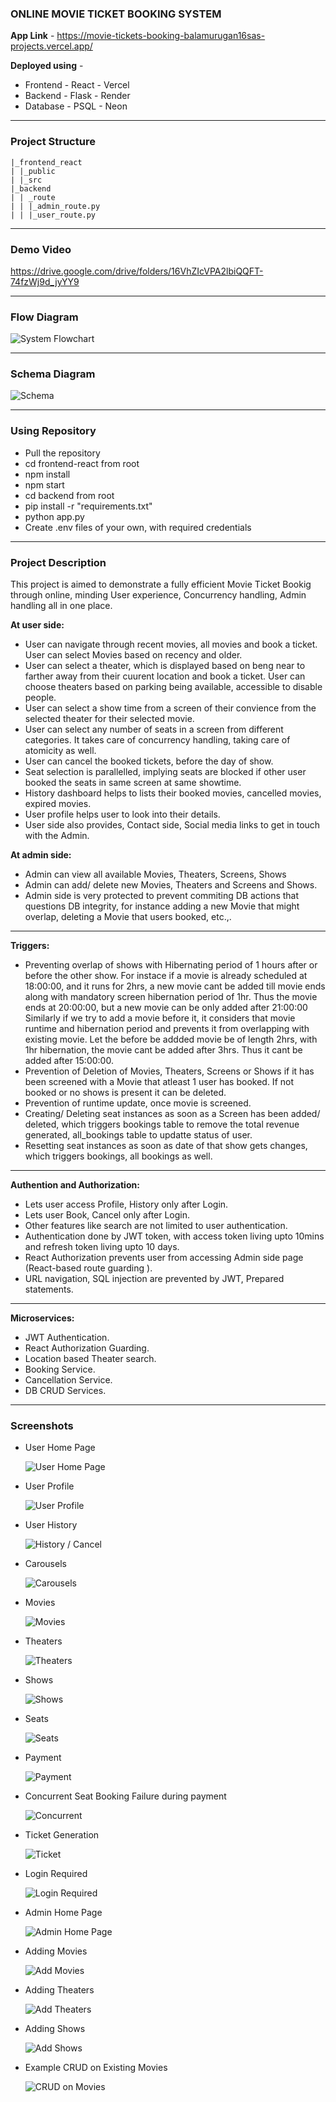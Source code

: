 ### ONLINE MOVIE TICKET BOOKING SYSTEM

**App Link** - https://movie-tickets-booking-balamurugan16sas-projects.vercel.app/

**Deployed using** - 
  - Frontend - React - Vercel
  - Backend  - Flask - Render
  - Database - PSQL  - Neon 

---

### Project Structure

```
|_frontend_react
| |_public
| |_src
|_backend
| | _route
| | |_admin_route.py
| | |_user_route.py
```

---

### Demo Video

https://drive.google.com/drive/folders/16VhZIcVPA2lbiQQFT-74fzWj9d_jyYY9

---

### Flow Diagram

![System Flowchart](screenshots/flowchart.png)

---

### Schema Diagram

![Schema](screenshots/schema.png)

---

### Using Repository

- Pull the repository
- cd frontend-react from root
- npm install
- npm start
- cd backend from root
- pip install -r "requirements.txt"
- python app.py
- Create .env files of your own, with required credentials

---

### Project Description

This project is aimed to demonstrate a fully efficient Movie Ticket Bookig through online, minding User experience, Concurrency handling, Admin handling all in one place.

**At user side:**

- User can navigate through recent movies, all movies and book a ticket. User can select Movies based on recency and older.
- User can select a theater, which is displayed based on beng near to farther away from their cuurent location and book a ticket. User can choose theaters based on parking being available, accessible to disable people.
- User can select a show time from a screen of their convience from the selected theater for their selected movie.
- User can select any number of seats in a screen from different categories. It takes care of concurrency handling, taking care of atomicity as well.
- User can cancel the booked tickets, before the day of show.
- Seat selection is parallelled, implying seats are blocked if other user booked the seats in same screen at same showtime.
- History dashboard helps to lists their booked movies, cancelled movies, expired movies.
- User profile helps user to look into their details.
- User side also provides, Contact side, Social media links to get in touch with the Admin.

**At admin side:**

- Admin can view all available Movies, Theaters, Screens, Shows
- Admin can add/ delete new Movies, Theaters and Screens and Shows.
- Admin side is very protected to prevent commiting DB actions that questions DB integrity, for instance adding a new Movie that might overlap, deleting a Movie that users booked, etc.,.

---

**Triggers:**

- Preventing overlap of shows with Hibernating period of 1 hours after or before the other show.
  For instace if a movie is already scheduled at 18:00:00, and it runs for 2hrs, a new movie cant be added till movie ends along with mandatory screen hibernation period of 1hr. Thus the movie ends at 20:00:00, but a new movie can be only added after 21:00:00
  Similarly if we try to add a movie before it, it considers that movie runtime and hibernation period and prevents it from overlapping with existing movie. Let the before be addded movie be of length 2hrs, with 1hr hibernation, the movie cant be added after 3hrs. Thus it cant be added after 15:00:00.
- Prevention of Deletion of Movies, Theaters, Screens or Shows if it has been screened with a Movie that atleast 1 user has booked. If not booked or no shows is present it can be deleted.
- Prevention of runtime update, once movie is screened.
- Creating/ Deleting seat instances as soon as a Screen has been added/ deleted, which triggers bookings table to remove the total revenue generated, all_bookings table to updatte status of user.
- Resetting seat instances as soon as date of that show gets changes, which triggers bookings, all bookings as well.

---

**Authention and Authorization:**

- Lets user access Profile, History only after Login.
- Lets user Book, Cancel only after Login.
- Other features like search are not limited to user authentication.
- Authentication done by JWT token, with access token living upto 10mins and refresh token living upto 10 days.
- React Authorization prevents user from accessing Admin side page (React-based route guarding ).
- URL navigation, SQL injection are prevented by JWT, Prepared statements.

---

**Microservices:**

- JWT Authentication.
- React Authorization Guarding.
- Location based Theater search.
- Booking Service.
- Cancellation Service.
- DB CRUD Services.

---

### Screenshots

- User Home Page

  ![User Home Page](screenshots/pic1.png)

- User Profile

  ![User Profile](screenshots/pic2.png)

- User History

  ![History / Cancel](screenshots/pic3.png)

- Carousels

  ![Carousels](screenshots/pic16.png)

- Movies

  ![Movies](screenshots/pic4.png)

- Theaters

  ![Theaters](screenshots/pic5.png)

- Shows

  ![Shows](screenshots/pic6.png)

- Seats

  ![Seats](screenshots/pic7.png)

- Payment

  ![Payment](screenshots/pic8.png)

- Concurrent Seat Booking Failure during payment

  ![Concurrent](screenshots/pic17.png)
  
- Ticket Generation

  ![Ticket](screenshots/pic9.png)

- Login Required

  ![Login Required](screenshots/pic10.png)

- Admin Home Page

  ![Admin Home Page](screenshots/pic11.png)

- Adding Movies

  ![Add Movies](screenshots/pic12.png)

- Adding Theaters

  ![Add Theaters](screenshots/pic13.png)

- Adding Shows

  ![Add Shows](screenshots/pic14.png)

- Example CRUD on Existing Movies

  ![CRUD on Movies](screenshots/pic15.png)

